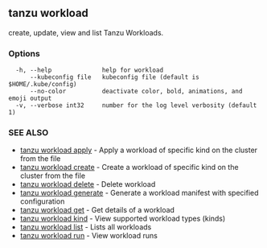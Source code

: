 ## tanzu workload

create, update, view and list Tanzu Workloads.

### Options

```
  -h, --help              help for workload
      --kubeconfig file   kubeconfig file (default is $HOME/.kube/config)
      --no-color          deactivate color, bold, animations, and emoji output
  -v, --verbose int32     number for the log level verbosity (default 1)
```

### SEE ALSO

* [tanzu workload apply](tanzu_workload_apply.md)	 - Apply a workload of specific kind on the cluster from the file
* [tanzu workload create](tanzu_workload_create.md)	 - Create a workload of specific kind on the cluster from the file
* [tanzu workload delete](tanzu_workload_delete.md)	 - Delete workload
* [tanzu workload generate](tanzu_workload_generate.md)	 - Generate a workload manifest with specified configuration
* [tanzu workload get](tanzu_workload_get.md)	 - Get details of a workload
* [tanzu workload kind](tanzu_workload_kind.md)	 - View supported workload types (kinds)
* [tanzu workload list](tanzu_workload_list.md)	 - Lists all workloads
* [tanzu workload run](tanzu_workload_run.md)	 - View workload runs


